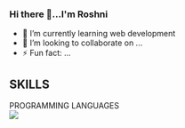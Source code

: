 ### Hi there 👋...I'm Roshni

- 🌱 I’m currently learning web development
- 👯 I’m looking to collaborate on ...
- ⚡ Fun fact: ...

## SKILLS
PROGRAMMING LANGUAGES
<br>
<img src="https://www.bing.com/images/search?view=detailV2&ccid=7D5uM%2fzP&id=78D02E69065C31F51FD1BBB5E23B68571B30EAC6&thid=OIP.7D5uM_zPzVpXQMoruEzRPAHaKc&mediaurl=https%3a%2f%2fth.bing.com%2fth%2fid%2fR.ec3e6e33fccfcd5a5740ca2bb84cd13c%3frik%3dxuowG1doO%252bK1uw%26riu%3dhttp%253a%252f%252fopencode.us%252fwp-content%252fuploads%252f2013%252f10%252fcss3_logo.png%26ehk%3d%252bY%252fr752h%252bl2GqsHvJ4vFyGuAeQEBnPSgYPZ2cvDvRic%253d%26risl%3d%26pid%3dImgRaw%26r%3d0&exph=1129&expw=800&q=css+logo+transparent+background&simid=608032335755505171&FORM=IRPRST&ck=0CA36EDA28E300BBE055A1F956C249F6&selectedIndex=3"/>


